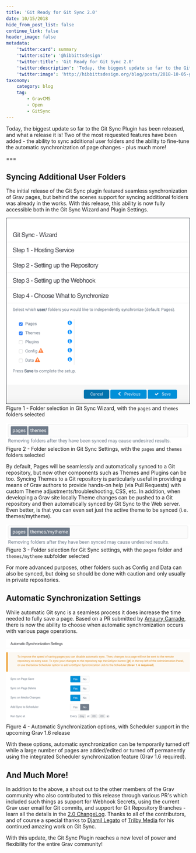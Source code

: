 ```yaml
---
title: 'Git Ready for Git Sync 2.0'
date: 10/15/2018
hide_from_post_list: false
continue_link: false
header_image: false
metadata:
    'twitter:card': summary
    'twitter:site': '@hibbittsdesign'
    'twitter:title': 'Git Ready for Git Sync 2.0'
    'twitter:description': 'Today, the biggest update so far to the Git Sync Plugin has been released, and what a release it is!'
    'twitter:image': 'http://hibbittsdesign.org/blog/posts/2018-10-05-git-ready-for-git-sync-2/wizard.png'
taxonomy:
    category: blog
    tag:
        - GravCMS
        - Open
        - GitSync
---
```


Today, the biggest update so far to the Git Sync Plugin has been released, and what a release it is! Two of the most requested features have been added - the ability to sync additional user folders and the ability to fine-tune the automatic synchronization of page changes - plus much more!

===

## Syncing Additional User Folders
The initial release of the Git Sync plugin featured seamless synchronization of Grav pages, but behind the scenes support for syncing additional folders was already in the works. With this release, this ability is now fully accessible both in the Git Sync Wizard and Plugin Settings.  

![Git Sync 2.0 Wizard](wizard.png)  
Figure 1 - Folder selection in Git Sync Wizard, with the `pages` and `themes` folders selected  

![Git Sync 2.0 Custom Folder Field](folder-field.png)  
Figure 2 - Folder selection in Git Sync Settings, with the `pages` and `themes` folders selected  

By default, Pages will be seamlessly and automatically synced to a Git repository, but now other components such as Themes and Plugins can be too. Syncing Themes to a Git repository is particularly useful in providing a means of Grav authors to provide hands-on help (via Pull Requests) with custom Theme adjustments/troubleshooting, CSS, etc. In addition, when developing a Grav site locally Theme changes can be pushed to a Git repository and then automatically synced by Git Sync to the Web server. Even better, is that you can even set just the active theme to be synced (i.e. themes/mytheme).

![Git Sync 2.0 Custom Folder Field with Sub-folder](folder-field-mytheme.png)  
Figure 3 - Folder selection for Git Sync settings, with the `pages` folder and `themes/mytheme` subfolder selected  

For more advanced purposes, other folders such as Config and Data can also be synced, but doing so should be done with caution and only usually in private repositories.

## Automatic Synchronization Settings
While automatic Git sync is a seamless process it does increase the time needed to fully save a page. Based on a PR submitted by [Amaury Carrade](https://github.com/AmauryCarrade), there is now the ability to choose when automatic synchronization occurs with various page operations.  

![Git Sync 2.0 Auto Sync Settings](auto-sync.png)  
Figure 4 - Automatic Synchronization options, with Scheduler support in the upcoming Grav 1.6 release  

With these options, automatic synchronization can be temporarily turned off while a large number of pages are added/edited or turned off permanently using the integrated Scheduler synchronization feature (Grav 1.6 required).

## And Much More!
In addition to the above, a shout out to the other members of the Grav community who also contributed to this release through various PR's which included such things as support for Webhook Secrets, using the current Grav user email for Git commits, and support for Git Repository Branches - learn all the details in the [2.0 ChangeLog](https://github.com/trilbymedia/grav-plugin-git-sync/blob/master/CHANGELOG.md). Thanks to all of the contributors, and of course a special thanks to [Djamil Legato](https://github.com/w00fz) of [Trilby Media](https://trilby.media/) for his continued amazing work on Git Sync.

With this update, the Git Sync Plugin reaches a new level of power and flexibility for the entire Grav community!
